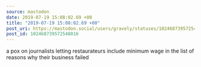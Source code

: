 ```yaml
---
source: mastodon
date: 2019-07-19 15:08:02.69 +00
title: "2019-07-19 15:08:02.69 +00"
post_uri: https://mastodon.social/users/gravely/statuses/102468739572548016
post_id: 102468739572548016
---
```

a pox on journalists letting restaurateurs include minimum wage in the list of reasons why their business failed


